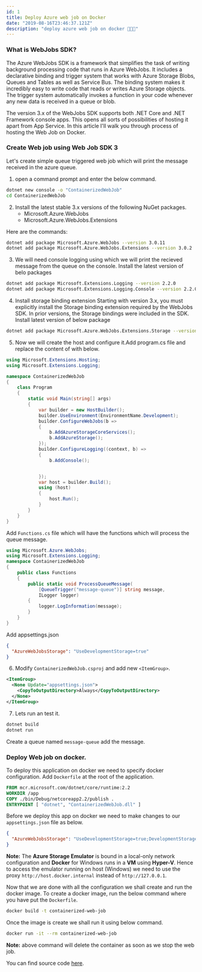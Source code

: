 ```yaml
---
id: 1
title: Deploy Azure web job on Docker
date: "2019-08-16T23:46:37.121Z"
description: "deploy azure web job on docker 🐳🐳🐳"
---
```

### What is WebJobs SDK?

The Azure WebJobs SDK is a framework that simplifies the task of writing background processing code that runs in Azure WebJobs. It includes a declarative binding and trigger system that works with Azure Storage Blobs, Queues and Tables as well as Service Bus. The binding system makes it incredibly easy to write code that reads or writes Azure Storage objects. The trigger system automatically invokes a function in your code whenever any new data is received in a queue or blob.

The version 3.x of the WebJobs SDK supports both .NET Core and .NET Framework console apps. This opens all sorts of possibilities of hosting it apart from App Service. In this article I'll walk you through process of hosting the Web Job on Docker.

### Create Web job using Web Job SDK 3

Let's create simple queue triggered web job which will print the message received in the azure queue.

1. open a command prompt and enter the below command.

```bash
dotnet new console -o "ContainerizedWebJob"
cd ContainerizedWebJob
```

2. Install the latest stable 3.x versions of the following NuGet packages.
    - Microsoft.Azure.WebJobs
    - Microsoft.Azure.WebJobs.Extensions

Here are the commands:

```bash
dotnet add package Microsoft.Azure.WebJobs --version 3.0.11
dotnet add package Microsoft.Azure.WebJobs.Extensions --version 3.0.2
```

3. We will need console logging using which we will print the recieved message from the queue on the console. Install the latest version of belo packages

```bash
dotnet add package Microsoft.Extensions.Logging --version 2.2.0
dotnet add package Microsoft.Extensions.Logging.Console --version 2.2.0
```

4. Install storage binding extension Starting with version 3.x, you must explicitly install the Storage binding extension required by the WebJobs SDK. In prior versions, the Storage bindings were included in the SDK. Install latest version of below package

```bash
dotnet add package Microsoft.Azure.WebJobs.Extensions.Storage --version 3.0.7
```

5. Now we will create the host and configure it.Add program.cs file and replace the content of with below.

```csharp
using Microsoft.Extensions.Hosting;
using Microsoft.Extensions.Logging;

namespace ContainerizedWebJob
{
    class Program
    {
        static void Main(string[] args)
        {
            var builder = new HostBuilder();
            builder.UseEnvironment(EnvironmentName.Development);
            builder.ConfigureWebJobs(b =>
            {
                b.AddAzureStorageCoreServices();
                b.AddAzureStorage();
            });
            builder.ConfigureLogging((context, b) =>
            {
                b.AddConsole();


            });
            var host = builder.Build();
            using (host)
            {
                host.Run();
            }
        }
    }
}
```

Add `Functions.cs` file which will have the functions which will process the queue message.

```csharp
using Microsoft.Azure.WebJobs;
using Microsoft.Extensions.Logging;
namespace ContainerizedWebJob
{
    public class Functions
    {
        public static void ProcessQueueMessage(
            [QueueTrigger("message-queue")] string message,
            ILogger logger)
        {
            logger.LogInformation(message);
        }
    }
}
```
Add appsettings.json

```json
{
  "AzureWebJobsStorage": "UseDevelopmentStorage=true"
}
```

6. Modify `ContainerizedWebJob.csproj` and add new `<ItemGroup>`.

```xml
<ItemGroup>
  <None Update="appsettings.json">
    <CopyToOutputDirectory>Always</CopyToOutputDirectory>
  </None>
</ItemGroup>
```

7. Lets run an test it.

```bash
dotnet build
dotnet run
```

Create a queue named `message-queue` add the message.


### Deploy Web job on docker.

To deploy this application on docker we need to specify docker configuration. Add `Dockerfile` at the root of the application.

```Dockerfile
FROM mcr.microsoft.com/dotnet/core/runtime:2.2
WORKDIR /app
COPY ./bin/Debug/netcoreapp2.2/publish .
ENTRYPOINT [ "dotnet", "ContainerizedWebJob.dll" ]
```

Before we deploy this app on docker we need to make changes to our `appsettings.json` file as below.

```json
{
  "AzureWebJobsStorage": "UseDevelopmentStorage=true;DevelopmentStorageProxyUri=http://host.docker.internal"
}
```

**Note:** The **Azure Storage Emulator** is bound in a local-only network configuration and **Docker** for Windows runs in a **VM** using **Hyper-V**. Hence to access the emulator running on host (Windows) we need to use the proxy `http://host.docker.internal` instead of `http://127.0.0.1`.

Now that we are done with all the configuration we shall create and run the docker image. To create a docker image, run the below command where you have put the `Dockerfile`.

```bash
docker build -t containerized-web-job
```

Once the image is create we shall run it using below command.

```bash
docker run -it --rm containerized-web-job
```

**Note:** above command will delete the container as soon as we stop the web job.

You can find source code <a href="https://github.com/KoditkarVedant/containerized-web-job" target="_blank">here</a>.